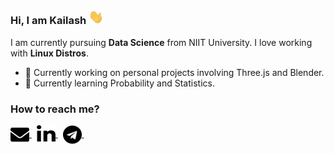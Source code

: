 ### Hi, I am Kailash <img src="https://raw.githubusercontent.com/KailashKS/KailashKS/main/hand_wave.gif" width="24px"/>

I am currently pursuing **Data Science** from NIIT University. I love working with **Linux Distros**.
  
  - 🔭 Currently working on personal projects involving Three.js and Blender.
  - 🌱 Currently learning Probability and Statistics.
 
 ### How to reach me?

 <div>
	<a href="https://www.linkedin.com/in/kailashks/" >
		<img align="center" src="https://raw.githubusercontent.com/KailashKS/KailashKS/916d6f2aa6c8babf1065699bc7e1fbd2f8bc73d3/envelope-solid.svg" height="30px" width="30px" style="color:white"/>
	</a>
	&nbsp;
	<a href="https://www.linkedin.com/in/kailashks/">
		<img align="center" src="https://raw.githubusercontent.com/KailashKS/KailashKS/916d6f2aa6c8babf1065699bc7e1fbd2f8bc73d3/linkedin-in-brands.svg" height="30px" width="30px"/>
	</a>
	&nbsp;
	<a href="https://www.linkedin.com/in/kailashks/">
		<img align="center" src="https://raw.githubusercontent.com/KailashKS/KailashKS/916d6f2aa6c8babf1065699bc7e1fbd2f8bc73d3/telegram-brands.svg" height="30px" width="30px"/>
	</a>
	&nbsp;
 </div>
 
<!--
**KailashKS/KailashKS** is a ✨ _special_ ✨ repository because its `README.md` (this file) appears on your GitHub profile.

Here are some ideas to get you started:

- 🔭 I’m currently working on ...
- 🌱 I’m currently learning ...
- 👯 I’m looking to collaborate on ...
- 🤔 I’m looking for help with ...
- 💬 Ask me about ...
- 📫 How to reach me: ...
- 😄 Pronouns: ...
- ⚡ Fun fact: ...
-->
